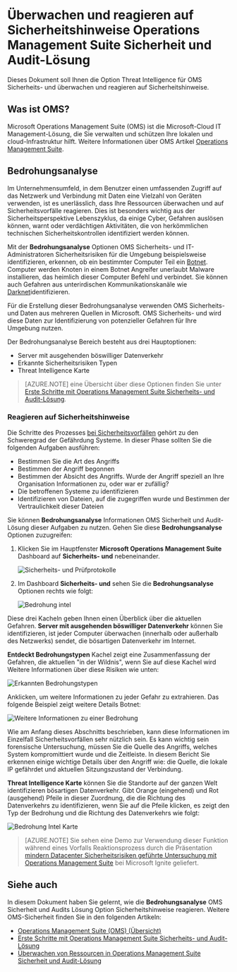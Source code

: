 <properties
   pageTitle="Überwachen und reagieren auf Sicherheitshinweise in Operations Management Suite Sicherheit und Audits Lösung | Microsoft Azure"
   description="Dieses Dokument hilft Ihnen, die Option Threat Intelligence für OMS Sicherheits- und überwachen und reagieren auf Sicherheitshinweise."
   services="operations-management-suite"
   documentationCenter="na"
   authors="YuriDio"
   manager="swadhwa"
   editor=""/>

<tags
   ms.service="operations-management-suite"
   ms.topic="article" 
   ms.devlang="na"
   ms.tgt_pltfrm="na"
   ms.workload="na"
   ms.date="10/18/2016"
   ms.author="yurid"/>

# <a name="monitoring-and-responding-to-security-alerts-in-operations-management-suite-security-and-audit-solution"></a>Überwachen und reagieren auf Sicherheitshinweise Operations Management Suite Sicherheit und Audit-Lösung

Dieses Dokument soll Ihnen die Option Threat Intelligence für OMS Sicherheits- und überwachen und reagieren auf Sicherheitshinweise.

## <a name="what-is-oms"></a>Was ist OMS?

Microsoft Operations Management Suite (OMS) ist die Microsoft-Cloud IT Management-Lösung, die Sie verwalten und schützen Ihre lokalen und cloud-Infrastruktur hilft. Weitere Informationen über OMS Artikel [Operations Management Suite](https://technet.microsoft.com/library/mt484091.aspx).

## <a name="threat-intelligence"></a>Bedrohungsanalyse

Im Unternehmensumfeld, in dem Benutzer einen umfassenden Zugriff auf das Netzwerk und Verbindung mit Daten eine Vielzahl von Geräten verwenden, ist es unerlässlich, dass Ihre Ressourcen überwachen und auf Sicherheitsvorfälle reagieren. Dies ist besonders wichtig aus der Sicherheitsperspektive Lebenszyklus, da einige Cyber, Gefahren auslösen können, warnt oder verdächtigen Aktivitäten, die von herkömmlichen technischen Sicherheitskontrollen identifiziert werden können. 

Mit der **Bedrohungsanalyse** Optionen OMS Sicherheits- und IT-Administratoren Sicherheitsrisiken für die Umgebung beispielsweise identifizieren, erkennen, ob ein bestimmter Computer Teil ein [Botnet](https://www.microsoft.com/security/sir/story/default.aspx#!botnetsection). Computer werden Knoten in einem Botnet Angreifer unerlaubt Malware installieren, das heimlich dieser Computer Befehl und verbindet. Sie können auch Gefahren aus unterirdischen Kommunikationskanäle wie [Darknet](https://www.microsoft.com/security/sir/story/default.aspx#!botnetsection_honeypots_darkents)identifizieren. 

Für die Erstellung dieser Bedrohungsanalyse verwenden OMS Sicherheits- und Daten aus mehreren Quellen in Microsoft. OMS Sicherheits- und wird diese Daten zur Identifizierung von potenzieller Gefahren für Ihre Umgebung nutzen.

Der Bedrohungsanalyse Bereich besteht aus drei Hauptoptionen:
- Server mit ausgehenden böswilliger Datenverkehr
- Erkannte Sicherheitsrisiken Typen
- Threat Intelligence Karte

> [AZURE.NOTE] eine Übersicht über diese Optionen finden Sie unter [Erste Schritte mit Operations Management Suite Sicherheits- und Audit-Lösung](oms-security-getting-started.md).

### <a name="responding-to-security-alerts"></a>Reagieren auf Sicherheitshinweise

Die Schritte des Prozesses [bei Sicherheitsvorfällen](https://technet.microsoft.com/library/cc512623.aspx) gehört zu den Schweregrad der Gefährdung Systeme. In dieser Phase sollten Sie die folgenden Aufgaben ausführen:

- Bestimmen Sie die Art des Angriffs
- Bestimmen der Angriff begonnen
- Bestimmen der Absicht des Angriffs. Wurde der Angriff speziell an Ihre Organisation Informationen zu, oder war er zufällig?
- Die betroffenen Systeme zu identifizieren
- Identifizieren von Dateien, auf die zugegriffen wurde und Bestimmen der Vertraulichkeit dieser Dateien

Sie können **Bedrohungsanalyse** Informationen OMS Sicherheit und Audit-Lösung dieser Aufgaben zu nutzen. Gehen Sie diese **Bedrohungsanalyse** Optionen zuzugreifen:

1. Klicken Sie im Hauptfenster **Microsoft Operations Management Suite** Dashboard auf **Sicherheits- und** nebeneinander.

    ![Sicherheits- und Prüfprotokolle](./media/oms-security-responding-alerts/oms-security-responding-alerts-fig1.png)

2. Im Dashboard **Sicherheits- und** sehen Sie die **Bedrohungsanalyse** Optionen rechts wie folgt:

    ![Bedrohung intel](./media/oms-security-responding-alerts/oms-security-responding-alerts-fig2-ga.png)

Diese drei Kacheln geben Ihnen einen Überblick über die aktuellen Gefahren. **Server mit ausgehenden böswilliger Datenverkehr** können Sie identifizieren, ist jeder Computer überwachen (innerhalb oder außerhalb des Netzwerks) sendet, die bösartigen Datenverkehr im Internet. 

**Entdeckt Bedrohungstypen** Kachel zeigt eine Zusammenfassung der Gefahren, die aktuellen "in der Wildnis", wenn Sie auf diese Kachel wird Weitere Informationen über diese Risiken wie unten:

![Erkannten Bedrohungstypen](./media/oms-security-responding-alerts/oms-security-responding-alerts-fig3.png)

Anklicken, um weitere Informationen zu jeder Gefahr zu extrahieren. Das folgende Beispiel zeigt weitere Details Botnet:

![Weitere Informationen zu einer Bedrohung](./media/oms-security-responding-alerts/oms-security-responding-alerts-fig4.png)

Wie am Anfang dieses Abschnitts beschrieben, kann diese Informationen im Einzelfall Sicherheitsvorfällen sehr nützlich sein. Es kann wichtig sein forensische Untersuchung, müssen Sie die Quelle des Angriffs, welches System kompromittiert wurde und die Zeitleiste. In diesem Bericht Sie erkennen einige wichtige Details über den Angriff wie: die Quelle, die lokale IP gefährdet und aktuellen Sitzungszustand der Verbindung. 

**Threat Intelligence Karte** können Sie die Standorte auf der ganzen Welt identifizieren bösartigen Datenverkehr. Gibt Orange (eingehend) und Rot (ausgehend) Pfeile in dieser Zuordnung, die die Richtung des Datenverkehrs zu identifizieren, wenn Sie auf die Pfeile klicken, es zeigt den Typ der Bedrohung und die Richtung des Datenverkehrs wie folgt:

![Bedrohung Intel Karte](./media/oms-security-responding-alerts/oms-security-responding-alerts-fig5.png)

> [AZURE.NOTE] Sie sehen eine Demo zur Verwendung dieser Funktion während eines Vorfalls Reaktionsprozess durch die Präsentation [mindern Datacenter Sicherheitsrisiken geführte Untersuchung mit Operations Management Suite](https://myignite.microsoft.com/videos/5000) bei Microsoft Ignite geliefert.

## <a name="see-also"></a>Siehe auch

In diesem Dokument haben Sie gelernt, wie die **Bedrohungsanalyse** OMS Sicherheit und Audits Lösung Option Sicherheitshinweise reagieren. Weitere OMS-Sicherheit finden Sie in den folgenden Artikeln:

- [Operations Management Suite (OMS) (Übersicht)](operations-management-suite-overview.md)
- [Erste Schritte mit Operations Management Suite Sicherheits- und Audit-Lösung](oms-security-getting-started.md)
- [Überwachen von Ressourcen in Operations Management Suite Sicherheit und Audit-Lösung](oms-security-monitoring-resources.md)
